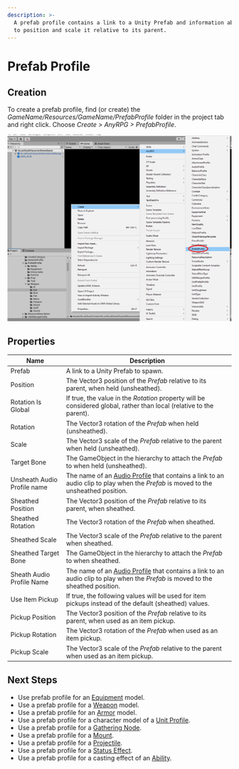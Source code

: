 ```yaml
---
description: >-
  A prefab profile contains a link to a Unity Prefab and information about how
  to position and scale it relative to its parent.
---
```


# Prefab Profile

## Creation

To create a prefab profile, find (or create) the _GameName/Resources/GameName/PrefabProfile_ folder in the project tab and right click.  Choose _Create > AnyRPG > PrefabProfile_.

![](<../.gitbook/assets/image (1) (3) (1).png>)

## Properties

| Name                        | Description                                                                                                                                           |
| --------------------------- | ----------------------------------------------------------------------------------------------------------------------------------------------------- |
| Prefab                      | A link to a Unity Prefab to spawn.                                                                                                                    |
| Position                    | The Vector3 position of the _Prefab_ relative to its parent, when held (unsheathed).                                                                  |
| Rotation Is Global          | If true, the value in the _Rotation_ property will be considered global, rather than local (relative to the parent).                                  |
| Rotation                    | The Vector3 rotation of the _Prefab_ when held (unsheathed).                                                                                          |
| Scale                       | The Vector3 scale of the _Prefab_ relative to the parent when held (unsheathed).                                                                      |
| Target Bone                 | The GameObject in the hierarchy to attach the _Prefab_ to when held (unsheathed).                                                                     |
| Unsheath Audio Profile name | The name of an [Audio Profile](audio-profile.md) that contains a link to an audio clip to play when the _Prefab_ is moved to the unsheathed position. |
| Sheathed Position           | The Vector3 position of the _Prefab_ relative to its parent, when sheathed.                                                                           |
| Sheathed Rotation           | The Vector3 rotation of the _Prefab_ when sheathed.                                                                                                   |
| Sheathed Scale              | The Vector3 scale of the _Prefab_ relative to the parent when sheathed.                                                                               |
| Sheathed Target Bone        | The GameObject in the hierarchy to attach the _Prefab_ to when sheathed.                                                                              |
| Sheath Audio Profile Name   | The name of an [Audio Profile](audio-profile.md) that contains a link to an audio clip to play when the _Prefab_ is moved to the sheathed position.   |
| Use Item Pickup             | If true, the following values will be used for item pickups instead of the default (sheathed) values.                                                 |
| Pickup Position             | The Vector3 position of the _Prefab_ relative to its parent, when used as an item pickup.                                                             |
| Pickup Rotation             | The Vector3 rotation of the _Prefab_ when used as an item pickup.                                                                                     |
| Pickup Scale                | The Vector3 scale of the _Prefab_ relative to the parent when used as an item pickup.                                                                 |

## Next Steps

* Use prefab profile for an [Equipment](items/equipment.md) model.
* Use a prefab profile for a [Weapon](items/weapon.md) model.
* Use a prefab profile for an [Armor](items/armor.md) model.
* Use a prefab profile for a character model of a [Unit Profile](unit-profile.md).
* Use a prefab profile for a [Gathering Node](interactable-option-configurations/gathering-node-config.md).
* Use a prefab profile for a [Mount](ability-effects/mount-effect.md).
* Use a prefab profile for a [Projectile](ability-effects/projectile-effect.md).
* Use a prefab profile for a [Status Effect](ability-effects/status-effect.md).
* Use a prefab profile for a casting effect of an [Ability](abilities/).
